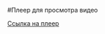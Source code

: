 #Плеер для просмотра видео

[Ссылка на плеер](https://github.com/dumbturtle/advanced_layout_1/tree/main/player)

 
